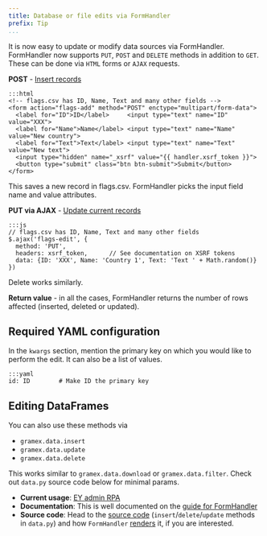 ```yaml
---
title: Database or file edits via FormHandler
prefix: Tip
...
```


It is now easy to update or modify data sources via FormHandler. FormHandler now supports `PUT`, `POST` and `DELETE` methods in addition to `GET`. These can be done via `HTML` forms or `AJAX` requests.

**POST** - [Insert records](../formhandler/#formhandler-post)

    :::html
    <!-- flags.csv has ID, Name, Text and many other fields -->
    <form action="flags-add" method="POST" enctype="multipart/form-data">
      <label for="ID">ID</label>     <input type="text" name="ID" value="XXX">
      <label for="Name">Name</label> <input type="text" name="Name" value="New country">
      <label for="Text">Text</label> <input type="text" name="Text" value="New text">
      <input type="hidden" name="_xsrf" value="{{ handler.xsrf_token }}">
      <button type="submit" class="btn btn-submit">Submit</button>
    </form>

This saves a new record in flags.csv. FormHandler picks the input field name and value attributes.

**PUT via AJAX** - [Update current records](../formhandler/#formhandler-put)

    :::js
    // flags.csv has ID, Name, Text and many other fields
    $.ajax('flags-edit', {
      method: 'PUT',
      headers: xsrf_token,      // See documentation on XSRF tokens
      data: {ID: 'XXX', Name: 'Country 1', Text: 'Text ' + Math.random()}
    })

Delete works similarly.

**Return value** - in all the cases, FormHandler returns the number of rows affected (inserted, deleted or updated).

## Required YAML configuration

In the `kwargs` section, mention the primary key on which you would like to perform the edit. It can also be a list of values.

    :::yaml
    id: ID        # Make ID the primary key

## Editing DataFrames

You can also use these methods via

- `gramex.data.insert`
- `gramex.data.update`
- `gramex.data.delete`

This works similar to `gramex.data.download` or `gramex.data.filter`. Check out `data.py` source code below for minimal params.

- **Current usage**: [EY admin RPA](https://code.gramener.com/ey/ey-admin/blob/master/rpa/ey_admin_rpa.yaml#L13)
- **Documentation**: This is well documented on the [guide for FormHandler](../formhandler/#formhandler-edits)
- **Source code**: Head to the [source code](https://code.gramener.com/s.anand/gramex/blob/dev/gramex/data.py)
  (`insert`/`delete`/`update` methods in `data.py`) and how `FormHandler`
  [renders](https://code.gramener.com/s.anand/gramex/blob/dev/gramex/handlers/formhandler.py#L143) it,
  if you are interested.
